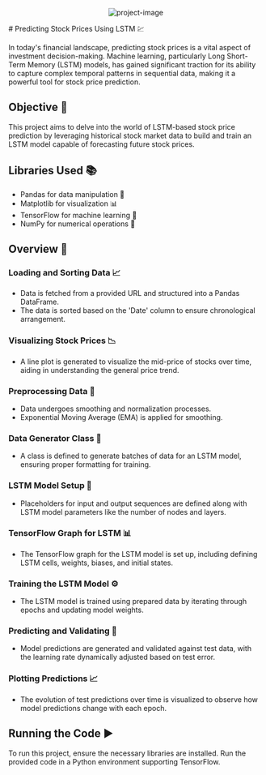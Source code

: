 <p align="center"><img src="https://socialify.git.ci/navyadua/Stock-Price-Prediction/image?font=Inter&name=1&theme=Light" alt="project-image"></p>
# Predicting Stock Prices Using LSTM 💹

In today's financial landscape, predicting stock prices is a vital aspect of investment decision-making. Machine learning, particularly Long Short-Term Memory (LSTM) models, has gained significant traction for its ability to capture complex temporal patterns in sequential data, making it a powerful tool for stock price prediction.

## Objective 🚀
This project aims to delve into the world of LSTM-based stock price prediction by leveraging historical stock market data to build and train an LSTM model capable of forecasting future stock prices.

## Libraries Used 📚
- Pandas for data manipulation 🐼
- Matplotlib for visualization 📊
- TensorFlow for machine learning 🤖
- NumPy for numerical operations 🔢

## Overview 📝
### Loading and Sorting Data 📈
- Data is fetched from a provided URL and structured into a Pandas DataFrame.
- The data is sorted based on the 'Date' column to ensure chronological arrangement.

### Visualizing Stock Prices 📉
- A line plot is generated to visualize the mid-price of stocks over time, aiding in understanding the general price trend.

### Preprocessing Data 🔧
- Data undergoes smoothing and normalization processes.
- Exponential Moving Average (EMA) is applied for smoothing.

### Data Generator Class 🔄
- A class is defined to generate batches of data for an LSTM model, ensuring proper formatting for training.

### LSTM Model Setup 🧠
- Placeholders for input and output sequences are defined along with LSTM model parameters like the number of nodes and layers.

### TensorFlow Graph for LSTM 📊
- The TensorFlow graph for the LSTM model is set up, including defining LSTM cells, weights, biases, and initial states.

### Training the LSTM Model ⚙️
- The LSTM model is trained using prepared data by iterating through epochs and updating model weights.

### Predicting and Validating 🎯
- Model predictions are generated and validated against test data, with the learning rate dynamically adjusted based on test error.

### Plotting Predictions 📈
- The evolution of test predictions over time is visualized to observe how model predictions change with each epoch.

## Running the Code ▶️
To run this project, ensure the necessary libraries are installed. Run the provided code in a Python environment supporting TensorFlow.
